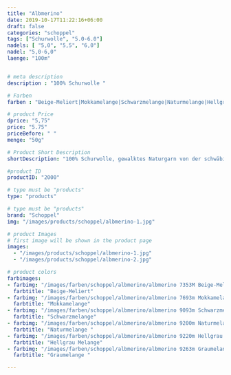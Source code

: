 ```yaml
---
title: "Albmerino"
date: 2019-10-17T11:22:16+06:00
draft: false
categories: "schoppel"
tags: ["Schurwolle", "5.0-6.0"]
nadels: [ "5,0", "5,5", "6,0"]
nadel: "5,0-6,0" 
laenge: "100m"	


# meta description
description : "100% Schurwolle "

# Farben
farben : "Beige-Meliert|Mokkamelange|Schwarzmelange|Naturmelange|Hellgrau Melange|Graumelange"

# product Price
dprice: "5,75"
price: "5.75"
priceBefore: " "
menge: "50g"

# Product Short Description
shortDescription: "100% Schurwolle, gewalktes Naturgarn von der schwäbischen Alb"

#product ID
productID: "2000"

# type must be "products"
type: "products"

# type must be "products"
brand: "Schoppel"
img: "/images/products/schoppel/albmerino-1.jpg"   

# product Images
# first image will be shown in the product page
images:
  - "/images/products/schoppel/albmerino-1.jpg"
  - "/images/products/schoppel/albmerino-2.jpg" 

# product colors
farbimages:
- farbimg: "/images/farben/schoppel/albmerino/albmerino 7353M Beige-Meliert.jpg"	
  farbtitle: "Beige-Meliert"
- farbimg: "/images/farben/schoppel/albmerino/albmerino 7693m Mokkamelange.jpg"	
  farbtitle: "Mokkamelange"
- farbimg: "/images/farben/schoppel/albmerino/albmerino 9093m Schwarzmelange.jpg"	
  farbtitle: "Schwarzmelange"
- farbimg: "/images/farben/schoppel/albmerino/albmerino 9200m Naturmelange .jpg"	
  farbtitle: "Naturmelange "
- farbimg: "/images/farben/schoppel/albmerino/albmerino 9220m Hellgrau Melange.jpg"	
  farbtitle: "Hellgrau Melange"
- farbimg: "/images/farben/schoppel/albmerino/albmerino 9263m Graumelange .jpg"	
  farbtitle: "Graumelange "

---
```




